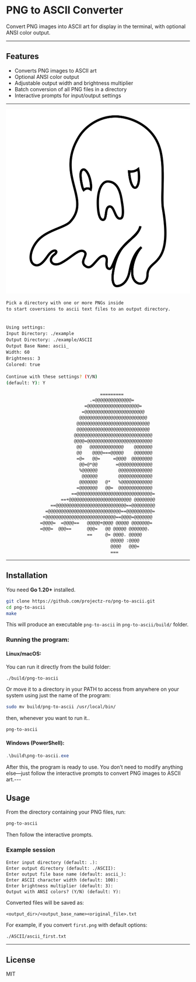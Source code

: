 # PNG to ASCII Converter

Convert PNG images into ASCII art for display in the terminal, with optional ANSI color output.

---

## Features

- Converts PNG images to ASCII art
- Optional ANSI color output
- Adjustable output width and brightness multiplier
- Batch conversion of all PNG files in a directory
- Interactive prompts for input/output settings

---

![Example Output](example/Zro_Logo.png)

```bash
Pick a directory with one or more PNGs inside
to start coversions to ascii text files to an output directory.


Using settings:
Input Directory: ./example
Output Directory: ./example/ASCII
Output Base Name: ascii_
Width: 60
Brightness: 3
Colored: true

Continue with these settings? (Y/N)
(default: Y): Y
```

                                        =========
                                    .=@@@@@@@@@@@@@@=
                                  =@@@@@@@@@@@@@@@@@@@@=
                                 =@@@@@@@@@@@@@@@@@@@@@@@
                                @@@@@@@@@@@@@@@@@@@@@@@@@@
                               @@@@@@@@@@@@@@@@@@@@@@@@@@@@
                               @@@@@@@@@@@@@@@@@@@@@@@@@@@@
                              @@@@@@@@@@@@@@@@@@@@@@@@@@@@@@
                              @@@@=@@@@@@@@@@@@@@@@@@@@@@@@@
                               @@   @@@@@@@@@@@@@    @@@@@@@
                               @@    @@@@===@@@@@    @@@@@@@
                               =@=   @@=     =@@@@  @@@@@@@@
                                @@=@*@@       =@@@@@@@@@@@@@
                                %@@@@@@        @@@@@@@@@@@@@
                                 @@@@@@        @@@@@@@@@@@@@
                                @@@@@@@   @*   %@@@@@@@@@@@@
                               =@@@@@@@   @@=  @@@@@@@@@@@@@
                             ==@@@@@@@@@@@@@@@@@@@@@@@@@@@@@=
                         ==+@@@@@@@@@@@@@@@@@@@@@@@@ @@@@@@@@
                     ==@@@@@@@@@@@@@@@@@@@@@@@@@@@==@@@@@@@@@
                   =@@@@@@@@@@@@@@@@@@@@@@@@@@@@==@@@@@@@@@@=
                  +@@@@@@@@@@@@@@@@@@@@@@@@@@@==@@@@=@@@@@@@
                 =@@@@=  =@@@@==   @@@@@+@@@@ @@@@@ @@@@@@@=
                 =@@@=  @@@==      @@@=   @@ @@@@@ @@@@@@@.
                                   ==     @= @@@@. @@@@@
                                            @@@@@ :@@@@
                                            @@@@   @@@=
                                            ===

---

## Installation

You need **Go 1.20+** installed.

```bash
git clone https://github.com/projectz-ro/png-to-ascii.git
cd png-to-ascii
make
```

This will produce an executable `png-to-ascii` in `png-to-ascii/build/` folder.

### Running the program:

#### Linux/macOS:

You can run it directly from the build folder:

```bash
./build/png-to-ascii
```

Or move it to a directory in your PATH to access from anywhere on
your system using just the name of the program:

```bash
sudo mv build/png-to-ascii /usr/local/bin/
```

then, whenever you want to run it..

```bash
png-to-ascii
```

#### Windows (PowerShell):

```powershell
.\build\png-to-ascii.exe
```

After this, the program is ready to use. You don’t need to modify anything else—just follow the interactive prompts to convert PNG images to ASCII art.---

## Usage

From the directory containing your PNG files, run:

```bash
png-to-ascii
```

Then follow the interactive prompts.

### Example session

```text
Enter input directory (default: .):
Enter output directory (default: ./ASCII):
Enter output file base name (default: ascii_):
Enter ASCII character width (default: 100):
Enter brightness multiplier (default: 3):
Output with ANSI colors? (Y/N) (default: Y):
```

Converted files will be saved as:

```
<output_dir>/<output_base_name><original_file>.txt
```

For example, if you convert `first.png` with default options:

```
./ASCII/ascii_first.txt
```

---

## License

MIT
